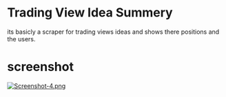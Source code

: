 # Trading View Idea Summery
its basicly a scraper for trading views ideas and shows there positions and the users.
# screenshot
[![Screenshot-4.png](https://i.postimg.cc/mrpwWtX7/Screenshot-4.png)](https://postimg.cc/WDrrMbP4)
